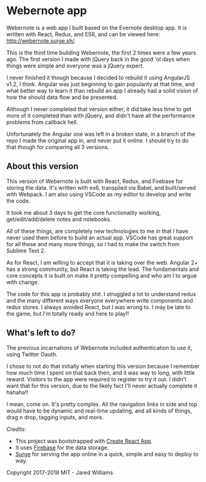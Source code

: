 # Webernote app

Webernote is a web app I built based on the Evernote desktop app. It is written with React, Redux, and ES6, and can be viewed here: http://webernote.surge.sh/.

This is the third time building Webernote, the first 2 times were a few years ago.  The first version I made with jQuery back in the good 'ol days when things were simple and everyone was a jQuery expert. 

I never finished it though because I decided to rebuild it using AngularJS v1.2, I think. Angular was just beginning to gain popularity at that time, and what better way to learn it than rebuild an app I already had a solid vision of how the should data flow and be presented.

Although I never completed that version either, it did take less time to get more of it completed than with jQuery, and didn't have all the performance problems from callback hell.

Unfortunately the Angular one was left in a broken state, in a branch of the repo I made the original app in, and never put it online. I should try to do that though for comparing all 3 versions.

## About this version

This version of Webernote is built with React, Redux, and Firebase for storing the data. It's written with es6, transpiled via Babel, and built/served with Webpack. I am also using VSCode as my editor to develop and write the code. 

It took me about 3 days to get the core functionality working, get/edit/add/delete notes and notebooks. 

All of these things, are completely new technologies to me in that I have never used them before to build an actual app. VSCode has great support for all these and many more things, so I had to make the switch from Sublime Text 2. 

As for React, I am willing to accept that it is taking over the web. Angular 2+ has a strong community, but React is taking the lead. The fundamentals and core concepts it is built on make it pretty compelling and who am I to argue with change. 

The code for this app is probably shit. I struggled a lot to understand redux and the many different ways everyone everywhere write components and redux stores.
I always avoided React, but I was wrong to. I may be late to the game, but I'm totally ready and here to play!! 

## What's left to do?

The previous incarnations of Webernote included authentication to use it, using Twitter Oauth. 

I chose to not do that initially when starting this version because I remember how much time I spent on that back then, and it was way to long, with little reward. Visitors to the app were required to register to try it out. I didn't want that for this version, due to the likely fact I'll never actually complete it hahaha!!

I mean, come on. It's pretty complex. All the navigation links in side and top would have to be dynamic and real-time updating, and all kinds of things, drag n drop, tagging inputs, and more.


*Credits*:
- This project was bootstrapped with [Create React App](https://github.com/facebookincubator/create-react-app).
- It uses [Firebase](https://www.firebase.com/) for the data storage.
- [Surge](https://surge.sh/) for serving the app online in a quick, simple and easy to deploy to way.


Copyright 2017-2018 MIT - Jared Williams
